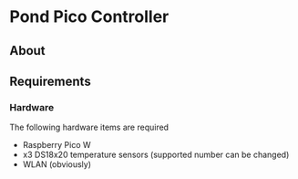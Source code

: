 # Pond Pico Controller
## About
 
## Requirements

### Hardware
The following hardware items are required
* Raspberry Pico W
* x3 DS18x20 temperature sensors (supported number can be changed)
* WLAN (obviously)
